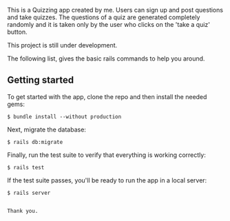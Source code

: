 This is a Quizzing app created by me. Users can sign up and post questions and take quizzes.
The questions of a quiz are generated completely randomly and it is taken only by the user who
clicks on the 'take a quiz' button.

This project is still under development.


The following list, gives the basic rails commands to help you around.

## Getting started

To get started with the app, clone the repo and then install the needed gems:

```
$ bundle install --without production
```

Next, migrate the database:

```
$ rails db:migrate
```

Finally, run the test suite to verify that everything is working correctly:

```
$ rails test
```

If the test suite passes, you'll be ready to run the app in a local server:

```
$ rails server


Thank you.